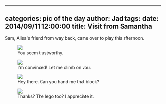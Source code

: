 
---
categories: pic of the day
author: Jad
tags: 
date: 2014/09/11 12:00:00
title: Visit from Samantha
---
<p>Sam, Alisa's friend from way back, came over to play this afternoon.</p>

<figure>
<img src="/img/2014/09/11/img_20140911155203_medium.jpg" />
<figcaption>You seem trustworthy.</figcaption>
</figure>

<figure>
<img src="/img/2014/09/11/img_20140911155234_medium.jpg" />
<figcaption>I'm convinced!  Let me climb on you.</figcaption>
</figure>

<figure>
<img src="/img/2014/09/11/img_20140911155249_medium.jpg" />
<figcaption>Hey there.  Can you hand me that block?</figcaption>
</figure>

<figure>
<img src="/img/2014/09/11/img_20140911155256_medium.jpg" />
<figcaption>Thanks?  The lego too?  I appreciate it.</figcaption>
</figure>
